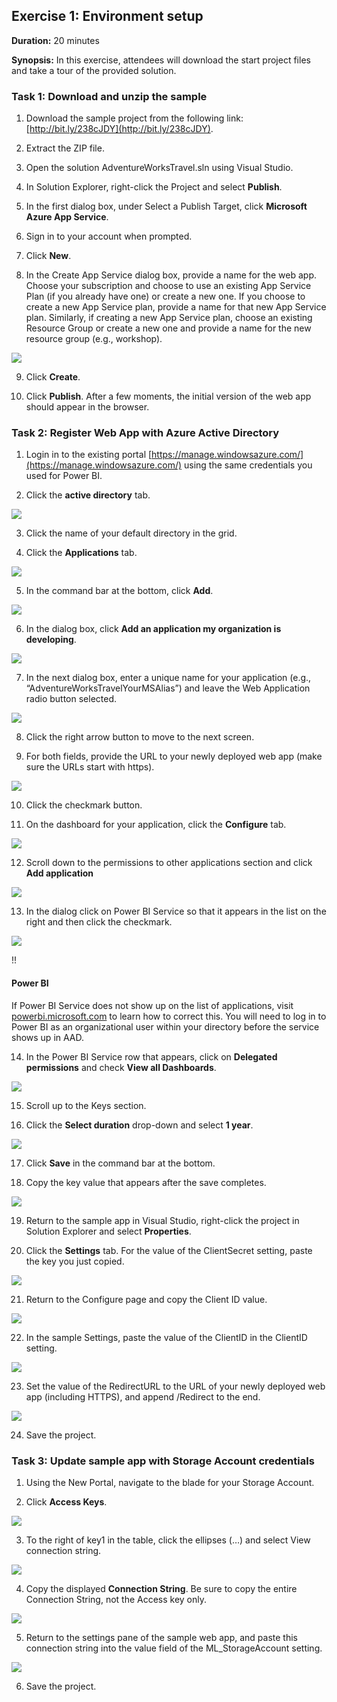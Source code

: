 ﻿## **Exercise 1:** Environment setup

**Duration:** 20 minutes

**Synopsis:** In this exercise, attendees will download the start project files and take a tour of the provided solution. 

### **Task 1:** Download and unzip the sample

  1. Download the sample project from the following link: [http://bit.ly/238cJDY](http://bit.ly/238cJDY).

  2. Extract the ZIP file.

  3. Open the solution AdventureWorksTravel.sln using Visual Studio.

  4. In Solution Explorer, right-click the Project and select **Publish**.

  5. In the first dialog box, under Select a Publish Target, click **Microsoft Azure App Service**.

  6. Sign in to your account when prompted.

  7. Click **New**.

  8. In the Create App Service dialog box, provide a name for the web app. Choose your subscription and choose to use an existing App Service Plan (if you already have one) or create a new one. If you choose to create a new App Service plan, provide a name for that new App Service plan. Similarly, if creating a new App Service plan, choose an existing Resource Group or create a new one and provide a name for the new resource group (e.g., workshop).
  <img src="../images/create_app_service_dialog.jpg" class="block"/>

  9. Click **Create**.

  10. Click **Publish**. After a few moments, the initial version of the web app should appear in the browser.

### **Task 2:** Register Web App with Azure Active Directory 

  1. Login in to the existing portal [https://manage.windowsazure.com/](https://manage.windowsazure.com/) using the same credentials you used for Power BI.

  2. Click the **active directory** tab.
  <img src="../images/active_directory_tab.jpg" class="block"/>

  3. Click the name of your default directory in the grid.

  4. Click the **Applications** tab.
  <img src="../images/applications_tab.jpg" class="block"/>

  5. In the command bar at the bottom, click **Add**.
  <img src="../images/command_bar_add.jpg" class="block"/>

  6. In the dialog box, click **Add an application my organization is developing**.
  <img src="../images/add_app_org_dev.jpg" class="block"/>

  7. In the next dialog box, enter a unique name for your application (e.g., “AdventureWorksTravelYourMSAlias”) and leave the Web Application radio button selected.
  <img src="../images/web_app_radio_button.jpg" class="block"/>

  8. Click the right arrow button to move to the next screen.

  9. For both fields, provide the URL to your newly deployed web app (make sure the URLs start with https).
  <img src="../images/provide_url.jpg" class="block"/>

  10. Click the checkmark button.

  11. On the dashboard for your application, click the **Configure** tab.
  <img src="../images/configure_tab.jpg" class="block"/>

  12. Scroll down to the permissions to other applications section and click **Add application**
  <img src="../images/add_application.jpg" class="block"/>

  13. In the dialog click on Power BI Service so that it appears in the list on the right and then click the checkmark.
  <img src="../images/power_bi_service_click.jpg" class="block"/>

!!<h4>Power BI</h4>If Power BI Service does not show up on the list of applications, visit [powerbi.microsoft.com](https://powerbi.microsoft.com/en-us/documentation/powerbi-admin-free-with-custom-azure-directory/) to learn how to correct this. You will need to log in to Power BI as an organizational user within your directory before the service shows up in AAD.

  14. In the Power BI Service row that appears, click on **Delegated permissions** and check **View all Dashboards**.
  <img src="../images/view_all_dashboards.jpg" class="block"/>

  15. Scroll up to the Keys section.

  16. Click the **Select duration** drop-down and select **1 year**. 
  <img src="../images/duration.jpg" class="block"/>

  17. Click **Save** in the command bar at the bottom.

  18. Copy the key value that appears after the save completes.
  <img src="../images/copy_key_value.jpg" class="block"/>

  19. Return to the sample app in Visual Studio, right-click the project in Solution Explorer and select **Properties**. 

  20. Click the **Settings** tab. For the value of the ClientSecret setting, paste the key you just copied.
  <img src="../images/client_secret.jpg" class="block"/>

  21. Return to the Configure page and copy the Client ID value.
  <img src="../images/copy_client_id_value.jpg" class="block"/>

  22. In the sample Settings, paste the value of the ClientID in the ClientID setting.
  <img src="../images/sample_settings_paste_clientid.jpg" class="block"/>

  23. Set the value of the RedirectURL to the URL of your newly deployed web app (including HTTPS), and append /Redirect to the end.
  <img src="../images/set_redirect_url_value.jpg" class="block"/>

  24. Save the project.

### **Task 3:** Update sample app with Storage Account credentials

  1. Using the New Portal, navigate to the blade for your Storage Account.

  2. Click **Access Keys**.
  <img src="../images/click_access_keys.jpg" class="block"/>

  3. To the right of key1 in the table, click the ellipses (…) and select View connection string.
  <img src="../images/view_connection_string.jpg" class="block"/>

  4. Copy the displayed **Connection String**. Be sure to copy the entire Connection String, not the Access key only.
  <img src="../images/displayed_connection_string.jpg" class="block"/>

  5. Return to the settings pane of the sample web app, and paste this connection string into the value field of the ML_StorageAccount setting.
  <img src="../images/ml_storage_account.jpg" class="block"/>

  6. Save the project.